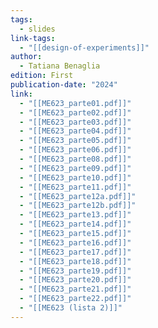 ```yaml
---
tags:
  - slides
link-tags:
  - "[[design-of-experiments]]"
author:
  - Tatiana Benaglia
edition: First
publication-date: "2024"
link:
  - "[[ME623_parte01.pdf]]"
  - "[[ME623_parte02.pdf]]"
  - "[[ME623_parte03.pdf]]"
  - "[[ME623_parte04.pdf]]"
  - "[[ME623_parte05.pdf]]"
  - "[[ME623_parte06.pdf]]"
  - "[[ME623_parte08.pdf]]"
  - "[[ME623_parte09.pdf]]"
  - "[[ME623_parte10.pdf]]"
  - "[[ME623_parte11.pdf]]"
  - "[[ME623_parte12a.pdf]]"
  - "[[ME623_parte12b.pdf]]"
  - "[[ME623_parte13.pdf]]"
  - "[[ME623_parte14.pdf]]"
  - "[[ME623_parte15.pdf]]"
  - "[[ME623_parte16.pdf]]"
  - "[[ME623_parte17.pdf]]"
  - "[[ME623_parte18.pdf]]"
  - "[[ME623_parte19.pdf]]"
  - "[[ME623_parte20.pdf]]"
  - "[[ME623_parte21.pdf]]"
  - "[[ME623_parte22.pdf]]"
  - "[[ME623 (lista 2)]]"
---
```




